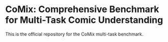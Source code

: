 # CoMix: Comprehensive Benchmark for Multi-Task Comic Understanding

This is the official repository for the CoMix multi-task benchmark.
